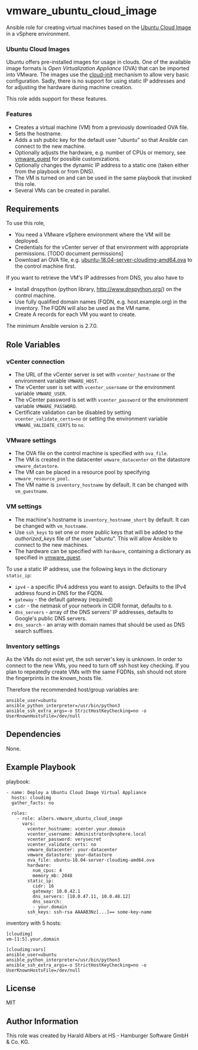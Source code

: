 vmware_ubuntu_cloud_image
=========================

Ansible role for creating virtual machines based on the [Ubuntu Cloud Image](https://cloud-images.ubuntu.com/) in a vSphere environment.

### Ubuntu Cloud Images

Ubuntu offers pre-installed images for usage in clouds. 
One of the available image formats is _Open Virtualization Appliance_ (OVA) that can be imported into VMware.
The images use the [cloud-init](https://cloudinit.readthedocs.io/en/latest/index.html#) mechanism to allow very basic configuration.
Sadly, there is no support for using static IP addresses and for adjusting the hardware during machine creation.

This role adds support for these features.

### Features

- Creates a virtual machine (VM) from a previously downloaded OVA file.
- Sets the hostname.
- Adds a ssh public key for the default user "ubuntu" so that Ansible can connect to the new machine.
- Optionally adjusts the hardware, e.g. number of CPUs or memory, see [vmware_guest](https://docs.ansible.com/ansible/latest/modules/vmware_guest_module.html#parameters) for possible customizations.
- Optionally changes the dynamic IP address to a static one (taken either from the playbook or from DNS).
- The VM is turned on and can be used in the same playbook that invoked this role.
- Several VMs can be created in parallel.

Requirements
------------

To use this role,

- You need a VMware vSphere environment where the VM will be deployed.
- Credentials for the vCenter server of that environment with appropriate permissions.
  [TODO document permissions]
- Download an OVA file, e.g. [ubuntu-18.04-server-cloudimg-amd64.ova](https://cloud-images.ubuntu.com/releases/18.04/release/ubuntu-18.04-server-cloudimg-amd64.ova) to the control machine first.

If you want to retrieve the VM's IP addresses from DNS, you also have to 

- Install dnspython (python library, http://www.dnspython.org/) on the control machine.
- Use fully qualified domain names (FQDN, e.g. host.example.org) in the inventory.
  The FQDN will also be used as the VM name.
- Create A records for each VM you want to create.

The minimum Ansible version is 2.7.0.

Role Variables
--------------

### vCenter connection

- The URL of the vCenter server is set with `vcenter_hostname` or the environment variable `VMWARE_HOST`.
- The vCenter user is set with `vcenter_username` or the environment variable `VMWARE_USER`.
- The vCenter password is set with `vcenter_password` or the environment variable `VMWARE_PASSWORD`.
- Certificate validation can be disabled by setting `vcenter_validate_certs=no` or setting the environment variable
 `VMWARE_VALIDATE_CERTS` to `no`.

### VMware settings

- The OVA file on the control machine is specified with `ova_file`.
- The VM is created in the datacenter `vmware_datacenter` on the datastore `vmware_datastore`.
- The VM can be placed in a resource pool by specifying `vmware_resource_pool`.
- The VM name is `inventory_hostname` by default. It can be changed with `vm_guestname`.

### VM settings

- The machine's hostname is `inventory_hostname_short` by default. It can be changed with `vm_hostname`.
- Use `ssh_keys` to set one or more public keys that will be added to the *authorized_keys* file of the user "ubuntu".
  This will allow Ansible to connect to the new machines.
- The hardware can be specified with `hardware`, containing a dictionary as specified in [vmware_guest](https://docs.ansible.com/ansible/latest/modules/vmware_guest_module.html#parameters).

To use a static IP address, use the following keys in the dictionary `static_ip`:
- `ipv4` - a specific IPv4 address you want to assign. Defaults to the IPv4 address found in DNS for the FQDN.
- `gateway` - the default gateway (required)
- `cidr` - the netmask of your network in CIDR format, defaults to `8`.
- `dns_servers` - array of the DNS servers' IP addresses, defaults to Google's public DNS servers.
- `dns_search` - an array with domain names that should be used as DNS search suffixes. 

### Inventory settings

As the VMs do not exist yet, the ssh server's key is unknown.
In order to connect to the new VMs, you need to turn off ssh host key checking.
If you plan to repeatedly create VMs with the same FQDNs, ssh should not store the fingerprints in the known_hosts file.

Therefore the recommended host/group variables are:

    ansible_user=ubuntu
    ansible_python_interpreter=/usr/bin/python3
    ansible_ssh_extra_args=-o StrictHostKeyChecking=no -o UserKnownHostsFile=/dev/null

Dependencies
------------

None.

Example Playbook
----------------

playbook:

    - name: Deploy a Ubuntu Cloud Image Virtual Appliance
      hosts: cloudimg
      gather_facts: no
    
      roles:
        - role: albers.vmware_ubuntu_cloud_image
          vars:
            vcenter_hostname: vcenter.your.domain
            vcenter_username: Administrator@vsphere.local
            vcenter_password: verysecret
            vcenter_validate_certs: no
            vmware_datacenter: your-datacenter
            vmware_datastore: your-datastore
            ova_file: ubuntu-18.04-server-cloudimg-amd64.ova
            hardware:
              num_cpus: 4
              memory_mb: 2048
            static_ip:
              cidr: 16
              gateway: 10.0.42.1
              dns_servers: [10.0.47.11, 10.0.48.12]
              dns_search:
              - your.domain
            ssh_keys: ssh-rsa AAAAB3Nz[...]== some-key-name

inventory with 5 hosts:

    [cloudimg]
    vm-[1:5].your.domain
    
    [cloudimg:vars]
    ansible_user=ubuntu
    ansible_python_interpreter=/usr/bin/python3
    ansible_ssh_extra_args=-o StrictHostKeyChecking=no -o UserKnownHostsFile=/dev/null

License
-------

MIT

Author Information
------------------
This role was created by Harald Albers at HS - Hamburger Software GmbH & Co. KG.
